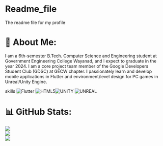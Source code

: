 # Readme_file
The readme file for my profile


# 💫 About Me:
I am a 6th-semester B.Tech.
Computer Science and
Engineering student at
Government Engineering College
Wayanad, and I expect to
graduate in the year 2024. I am
a core project team member of
the Google Developers Student
Club (GDSC) at GECW chapter. I
passionately learn and develop
mobile applications in Flutter
and environment/level design
for PC games in Unreal/Unity
Engine.


skills
![Flutter](https://img.shields.io/badge/Flutter-%2302569B.svg?style=for-the-badge&logo=Flutter&logoColor=white) ![HTML5](https://img.shields.io/badge/html5-%23E34F26.svg?style=for-the-badge&logo=html5&logoColor=white)![UNITY](https://img.shields.io/badge/Unity-%2320232a.svg?style=for-the-badge&logo=unity&logoColor=white) ![UNREAL](https://img.shields.io/badge/unreal-%2320232a.svg?style=for-the-badge&logo=unreal-engine&logoColor=white)
# 📊 GitHub Stats:
![](https://github-readme-stats.vercel.app/api?username=BriceJoshy&theme=dark&hide_border=false&include_all_commits=true&count_private=true)<br/>
![](https://github-readme-streak-stats.herokuapp.com/?user=BriceJoshy&theme=dark&hide_border=false)<br/>
![](https://github-readme-stats.vercel.app/api/top-langs/?username=BriceJoshy&theme=dark&hide_border=false&include_all_commits=true&count_private=true&layout=compact)

